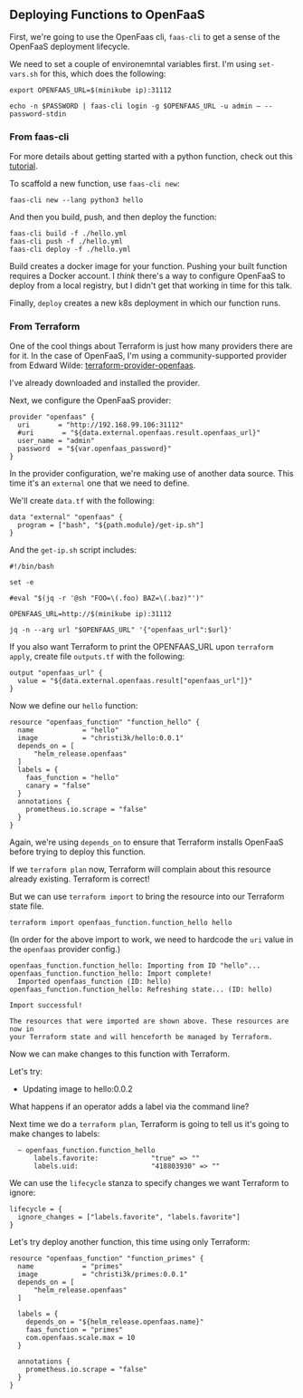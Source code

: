 ## Deploying Functions to OpenFaaS

First, we're going to use the OpenFaas cli, `faas-cli` to get a sense of the OpenFaaS deployment lifecycle.

We need to set a couple of environemntal variables first. I'm using `set-vars.sh` for this, which does the following:

```
export OPENFAAS_URL=$(minikube ip):31112

echo -n $PASSWORD | faas-cli login -g $OPENFAAS_URL -u admin — --password-stdin
```

### From faas-cli

For more details about getting started with a python function, check out this [tutorial](https://docs.openfaas.com/tutorials/first-python-function/).

To scaffold a new function, use `faas-cli new`:

```
faas-cli new --lang python3 hello
```

And then you build, push, and then deploy the function:

```
faas-cli build -f ./hello.yml
faas-cli push -f ./hello.yml
faas-cli deploy -f ./hello.yml
```

Build creates a docker image for your function. Pushing your built function requires a Docker account. I _think_ there's a way to configure OpenFaaS to deploy from a local registry, but I didn't get that working in time for this talk.

Finally, `deploy` creates a new k8s deployment in which our function runs.

### From Terraform

One of the cool things about Terraform is just how many providers there are for it. In the case of OpenFaaS, I'm using a community-supported provider from Edward Wilde: [terraform-provider-openfaas](https://github.com/ewilde/terraform-provider-openfaas).

I've already downloaded and installed the provider.

Next, we configure the OpenFaaS provider:

```
provider "openfaas" {
  uri       = "http://192.168.99.106:31112"
  #uri       = "${data.external.openfaas.result.openfaas_url}"
  user_name = "admin"
  password  = "${var.openfaas_password}"
}
```

In the provider configuration, we're making use of another data source. This time it's an `external` one that we need to define.

We'll create `data.tf` with the following:

```
data "external" "openfaas" {
  program = ["bash", "${path.module}/get-ip.sh"]
}

```

And the `get-ip.sh` script includes:

```
#!/bin/bash

set -e

#eval "$(jq -r '@sh "FOO=\(.foo) BAZ=\(.baz)"')"

OPENFAAS_URL=http://$(minikube ip):31112

jq -n --arg url "$OPENFAAS_URL" '{"openfaas_url":$url}'
```

If you also want Terraform to print the OPENFAAS_URL upon `terraform apply`, create file `outputs.tf` with the following:

```
output "openfaas_url" {
  value = "${data.external.openfaas.result["openfaas_url"]}"
}

```

Now we define our `hello` function:

```
resource "openfaas_function" "function_hello" {
  name            = "hello"
  image           = "christi3k/hello:0.0.1"
  depends_on = [
      "helm_release.openfaas"
  ]
  labels = {
    faas_function = "hello"
    canary = "false"
  }
  annotations {
    prometheus.io.scrape = "false"
  }
}
```

Again, we're using `depends_on` to ensure that Terraform installs OpenFaaS before trying to deploy this function.

If we `terraform plan` now, Terraform will complain about this resource already existing. Terraform is correct!

But we can use `terraform import` to bring the resource into our Terraform state file.

```
terraform import openfaas_function.function_hello hello
```

(In order for the above import to work, we need to hardcode the `uri` value in the `openfaas` provider config.)

```
openfaas_function.function_hello: Importing from ID "hello"...
openfaas_function.function_hello: Import complete!
  Imported openfaas_function (ID: hello)
openfaas_function.function_hello: Refreshing state... (ID: hello)

Import successful!

The resources that were imported are shown above. These resources are now in
your Terraform state and will henceforth be managed by Terraform.
```

Now we can make changes to this function with Terraform.

Let's try:

- Updating image to hello:0.0.2

What happens if an operator adds a label via the command line?

Next time we do a `terraform plan`, Terraform is going to tell us it's going to make changes to labels:

```
  ~ openfaas_function.function_hello
      labels.favorite:             "true" => ""
      labels.uid:                  "418803930" => ""
```

We can use the `lifecycle` stanza to specify changes we want Terraform to ignore:

```
lifecycle = {
  ignore_changes = ["labels.favorite", "labels.favorite"]
}
```

Let's try deploy another function, this time using only Terraform:

```
resource "openfaas_function" "function_primes" {
  name            = "primes"
  image           = "christi3k/primes:0.0.1"
  depends_on = [
      "helm_release.openfaas"
  ]

  labels = {
    depends_on = "${helm_release.openfaas.name}"
    faas_function = "primes"
    com.openfaas.scale.max = 10
  }

  annotations {
    prometheus.io.scrape = "false"
  }
}
```

